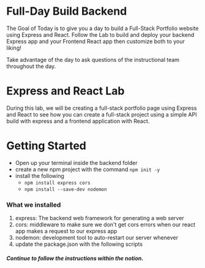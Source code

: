 # Full-Day Build Backend

The Goal of Today is to give you a day to build a Full-Stack Portfolio website using Express and React. Follow the Lab to build and deploy your backend Express app and your Frontend React app then customize both to your liking!

Take advantage of the day to ask questions of the instructional team throughout the day.

# Express and React Lab

During this lab, we will be creating a full-stack portfolio page using Express and React to see how you can create a full-stack project using a simple API build with express and a frontend application with React.

# Getting Started
- Open up your terminal inside the backend folder
- create a new npm project with the command `npm init -y`
- install the following
    - `npm install express cors`
    - `npm install --save-dev nodemon`

### **What we installed**

1. express: The backend web framework for generating a web server
2. cors: middleware to make sure we don't get cors errors when our react app makes a request to our express app
3. nodemon: development tool to auto-restart our server whenever
4. update the package.json with the following scripts

##### Continue to follow the instructions within the notion.
